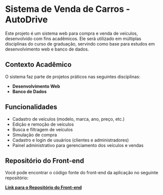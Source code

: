 # Sistema de Venda de Carros - AutoDrive

Este projeto é um sistema web para compra e venda de veículos, desenvolvido com fins acadêmicos. Ele será utilizado em múltiplas disciplinas do curso de graduação, servindo como base para estudos em desenvolvimento web e banco de dados.

## Contexto Acadêmico

O sistema faz parte de projetos práticos nas seguintes disciplinas:

- **Desenvolvimento Web**
- **Banco de Dados**

## Funcionalidades

- Cadastro de veículos (modelo, marca, ano, preço, etc.)
- Edição e remoção de veículos
- Busca e filtragem de veículos
- Simulação de compra
- Cadastro e login de usuários (clientes e administradores)
- Painel administrativo para gerenciamento dos veículos e vendas

## Repositório do Front-end

Você pode encontrar o código fonte do front-end da aplicação no seguinte repositório:

[**Link para o Repositório do Front-end**](https://github.com/giovaneaguiar/dcc-autodrive-frontend)
